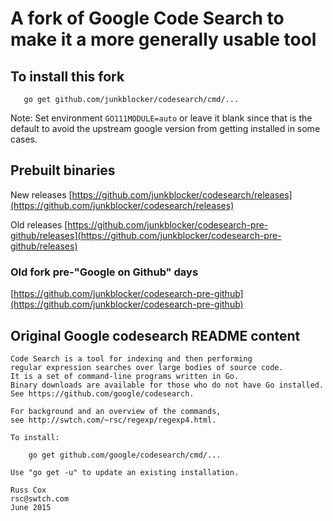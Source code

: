 # A fork of Google Code Search to  make it a more generally usable tool

## To install this fork

       go get github.com/junkblocker/codesearch/cmd/...

Note: Set environment `GO111MODULE=auto` or leave it blank since that is the
default to avoid the upstream google version from getting installed in some
cases.

## Prebuilt binaries

New releases [https://github.com/junkblocker/codesearch/releases](https://github.com/junkblocker/codesearch/releases)

Old releases [https://github.com/junkblocker/codesearch-pre-github/releases](https://github.com/junkblocker/codesearch-pre-github/releases)

### Old fork pre-"Google on Github" days

[https://github.com/junkblocker/codesearch-pre-github](https://github.com/junkblocker/codesearch-pre-github)

## Original Google codesearch README content

    Code Search is a tool for indexing and then performing
    regular expression searches over large bodies of source code.
    It is a set of command-line programs written in Go.
    Binary downloads are available for those who do not have Go installed.
    See https://github.com/google/codesearch.

    For background and an overview of the commands,
    see http://swtch.com/~rsc/regexp/regexp4.html.

    To install:

        go get github.com/google/codesearch/cmd/...

    Use "go get -u" to update an existing installation.

    Russ Cox
    rsc@swtch.com
    June 2015
